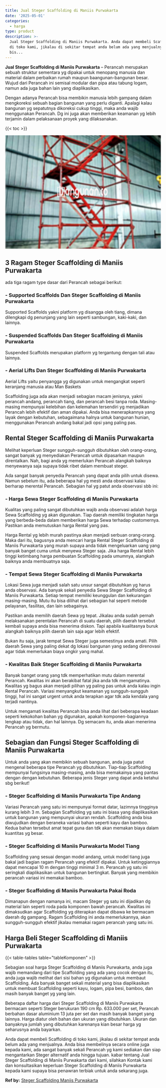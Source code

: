 ```yaml
---
title: Jual Steger Scaffolding di Maniis Purwakarta
date: '2025-05-01'
categories:
  - harga
type: product
description: >-
  Jual Steger Scaffolding di Maniis Purwakarta. Anda dapat membeli Scaffolding
  di toko kami, jikalau di sekitar tempat anda belum ada yang menjualnya. Anda
  bis...
---
```


**Jual Steger Scaffolding di Maniis Purwakarta** – Perancah merupakan sebuah struktur sementara yg dipakai untuk menopang manusia dan material dalam perbaikan rumah maupun baangunan-bangunan besar. Wujud dari Perancah ini semisal modular dan pipa atau tabung logam, namun ada juga bahan lain yang diaplikasikan.

Dengan adanya Perancah bisa membikin manusia lebih gampang dalam mengkoreksi sebuah bagian bangunan yang perlu diganti. Apalagi kalau bangunan yg sepatutnya dikoreksi cukup tinggi, maka anda wajib menggunakan Perancah. Dg ini juga akan memberikan keamanan yg lebih terjamin dalam pelaksanaan proyek yang dilaksanakan.

{{< toc >}}

![Jual Steger Scaffolding di Maniis Purwakarta](/images/sewa-scaffolding-steger-24.png)

## 3 Ragam Steger Scaffolding di Maniis Purwakarta

ada tiga ragam type dasar dari Perancah sebagai berikut:

### \- Supported Scaffolds Dan Steger Scaffolding di Maniis Purwakarta

Supported Scaffolds yakni platform yg disangga oleh tiang, dimana dilengkapi dg penunjang yang lain seperti sambungan, kaki-kaki, dan lainnya.

### \- Suspended Scaffolds Dan Steger Scaffolding di Maniis Purwakarta

Suspended Scaffolds merupakan platform yg tergantung dengan tali atau lainnya.

### \- Aerial Lifts Dan Steger Scaffolding di Maniis Purwakarta

Aerial Lifts yaitu penyangga yg digunakan untuk mengangkat seperti keranjang manusia atau Man Baskets

Scaffolding juga ada akan menjadi sebagian macam jenisnya, yakni perancah andang, perancah tiang, dan perancah besi tanpa roda. Masing-masing mempunyai kelebihan dan kelemahan tersendiri yg menjadikan Perancah lebih efektif dan aman dipakai. Anda bisa menerapkannya yang layak dengan kebutuhan, sebagaimana halnya untuk bangunan hunian, menggunakan Perancah andang bakal jadi opsi yang paling pas.

## Rental Steger Scaffolding di Maniis Purwakarta

Melihat keperluan Steger sungguh-sungguh dibutuhkan oleh orang-orang, sangat banyak yg menyediakan Perancah untuk dipasarkan maupun direntalkan. Nah, bagi anda yg memerlukan Perancah alangkah baiknya menyewanya saja supaya tidak ribet dalam membuat steger.

Ada sangat banyak penyedia Perancah yang dapat anda pilih untuk disewa. Namun sebelum itu, ada beberapa hal yg mesti anda observasi kalau berharap merental Perancah. Sebagian hal yg patut anda observasi sbb ini:

### \- Harga Sewa Steger Scaffolding di Maniis Purwakarta

Kualitas yang paling sangat dibutuhkan wajib anda observasi adalah harga Sewa Scaffolding yg akan digunakan. Tiap daerah memiliki tingkatan harga yang berbeda-beda dalam memberikan harga Sewa terhadap customernya. Pastikan anda memutuskan harga Rental yang pas.

Harga Rental yg lebih murah pastinya akan menjadi serbuan orang-orang. Maka dari itu, bagusnya anda mencari harga Rental Steger Scaffolding di Maniis Purwakarta yang murah supaya anda tidak mengeluarkan uang yang banyak banget cuma untuk menyewa Steger saja. Jika harga Rental lebih tinggi ketimbang harga pembuatan Scaffolding pada umumnya, alangkah baiknya anda membuatnya saja.

### \- Tempat Sewa Steger Scaffolding di Maniis Purwakarta

Lokasi Sewa juga menjadi salah satu unsur sangat dibutuhkan yg harus anda observasi. Ada banyak sekali penyedia Sewa Steger Scaffolding di Maniis Purwakarta. Setiap tempat memiliki keunggulan dan kekurangan masing-masing. Mutu itu bisa dilihat dari sebagian hal seperti metode pelayanan, fasilitas, dan lain sebagainya.

Pastikan anda memilih daerah Sewa yg tepat. Jikalau anda sudah pernah melaksanakan perentalan Perancah di suatu daerah, pilih daerah tersebut kembali supaya anda bisa menerima diskon. Tapi apabila kualitasnya buruk alangkah baiknya pilih daerah lain saja agar lebih efektif.

Bukan itu saja, jarak tempat Sewa Steger juga semestinya anda amati. Pilih daerah Sewa yang paling dekat dg lokasi bangunan yang sedang direnovasi agar tidak memerlukan biaya ongkir yang mahal.

### \- Kwalitas Baik Steger Scaffolding di Maniis Purwakarta

Banyak banget orang yang tdk memperhatikan mutu dalam merental Perancah. Kwalitas ini akan berakibat fatal jika anda tdk mengamatinya. Kwalitas yg bagus akan menjadi pilihan yg paling pas untuk anda kalau ingin Rental Perancah. Variasi menyangkut keamanan yg sungguh-sungguh tinggi, hal ini sangat urgent untuk anda terapkan agar tdk ada kendala yang terjadi nantinya.

Untuk mengamati kwalitas Perancah bisa anda lihat dari beberapa keadaan seperti kekokohan bahan yg digunakan, apakah komponen-bagiannya lengkap atau tidak, dan hal lainnya. Dg semacam itu, anda akan menerima Perancah yg bermutu.

## Sebagian dan Fungsi Steger Scaffolding di Maniis Purwakarta

Untuk anda yang akan membikin sebuah bangunan, anda juga patut mengenal beberapa tipe Perancah yg dibutuhkan. Tiap-tiap Scaffolding mempunyai fungsinya masing-masing, anda bisa memakainya yang pantas dengan dengan kebutuhan. Beberapa jenis Steger yang dapat anda ketahui sbg berikut!

### \- Steger Scaffolding di Maniis Purwakarta Tipe Andang

Variasi Perancah yang satu ini mempunyai format datar, lazimnya tingginya kurang lebih 3 m. Sebagian Scaffolding yg satu ini biasa yang diaplikasikan untuk bangunan yang mempunyai ukuran rendah. Scaffolding anda bisa diwujudkan dengan beraneka variasi bahan seperti kayu dan bamboo. Kedua bahan tersebut amat tepat guna dan tdk akan memakan biaya dalam kuantitas yg besar.

### \- Steger Scaffolding di Maniis Purwakarta Model Tiang

Scaffolding yang sesuai dengan model andang, untuk model tiang juga bakal jadi bagian ragam Perancah yang efektif dipakai. Untuk ketinggiannya dapat mencapai 10 m dengan tinggi minimal 3 m. Perancah yg satu ini seringkali diaplikasikan untuk bangunan bertingkat. Banyak yang membikin perancah variasi ini memakai bamboo.

### \- Steger Scaffolding di Maniis Purwakarta Pakai Roda

Dimanapun dengan namanya ini, macam Steger yg satu ini dijadikan dg material lain seperti roda pada komponen bawah perancah. Kwalitas ini dimaksudkan agar Scaffolding yg diterapkan dapat dibawa ke bermacam daerah dg gampang. Ragam Scaffolding ini anda memerlukannya, akan sungguh-sungguh efektif jikalau memakai ragam perancah yang satu ini.

## Harga Beli Steger Scaffolding di Maniis Purwakarta

{{< table-tables table="tableKomponen" >}}

Sebagian soal harga Steger Scaffolding di Maniis Purwakarta, anda juga wajib memandang dari tipe Scaffolding yang ada yang cocok dengan itu, anda juga wajib melihat dari sisi bahan yg digunakan untuk membaut Scaffolding. Ada banyak banget sekali material yang bisa diaplikasikan untuk membuat Scaffolding seperti kayu, logam, pipa besi, bamboo, dan masih banyak banget yg yang lain.

Beberapa daftar harga dari Steger Scaffolding di Maniis Purwakarta bermacam seperti Steger berukuran 190 cm Rp. 633.000 per set, Perancah berbahan dasar aluminium 13 juta per set dan masih banyak banget yang lainnya. Harga diatur oleh bahan dan ukuran yang dibutuhkan. Ukuran dan banyaknya jumlah yang dibutuhkan karenanya kian besar harga yg seharusnya anda bayarkan.

Anda dapat membeli Scaffolding di toko kami, jikalau di sekitar tempat anda belum ada yang menjualnya. Anda bisa membelinya secara online juga kepada kami, ada sangat banyak sekali Perancah yg kami sediakan dan siap mengantarkan Steger alternatif anda hingga tujuan. kabar tentang Jual Steger Scaffolding di Maniis Purwakarta dari kami, silahkan Kontak kami dan konsultasikan keperluan Steger Scaffolding di Maniis Purwakarta kepada kami supaya bisa penawran terbiak untuk anda sekarang juga.

**Ref by:** [Steger Scaffolding Maniis Purwakarta](https://id.wikipedia.org/wiki/Steger)
